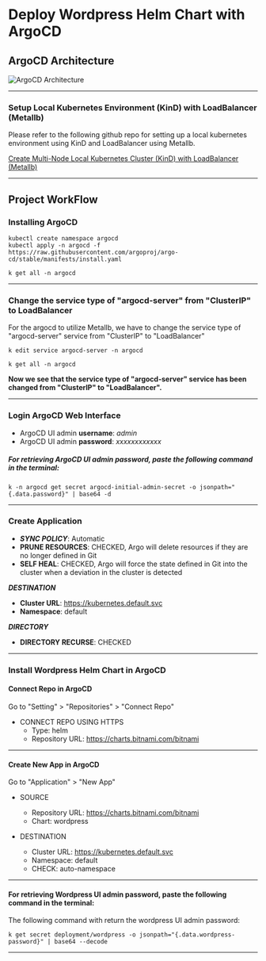 # Deploy Wordpress Helm Chart with ArgoCD

## ArgoCD Architecture

![ArgoCD Architecture](https://argo-cd.readthedocs.io/en/stable/assets/argocd_architecture.png)

---

### Setup Local Kubernetes Environment (KinD) with LoadBalancer (Metallb)

Please refer to the following github repo for setting up a local kubernetes environment using KinD and LoadBalancer using Metallb.

[Create Multi-Node Local Kubernetes Cluster (KinD) with LoadBalancer (Metallb)](https://github.com/NaumanMunir9/Create-Multi-Node-Local-Kubernetes-Cluster--KinD--with-LoadBalancer--Metallb-)

---

## Project WorkFlow

### Installing ArgoCD

```shell
kubectl create namespace argocd
kubectl apply -n argocd -f https://raw.githubusercontent.com/argoproj/argo-cd/stable/manifests/install.yaml
```

```shell
k get all -n argocd
```

---

### Change the service type of "argocd-server" from "ClusterIP" to LoadBalancer

For the argocd to utilize Metallb, we have to change the service type of "argocd-server" service from "ClusterIP" to "LoadBalancer"

```shell
k edit service argocd-server -n argocd
```

```shell
k get all -n argocd
```

**Now we see that the service type of "argocd-server" service has been changed from "ClusterIP" to "LoadBalancer".**

---

### Login ArgoCD Web Interface

- ArgoCD UI admin **username**: *admin*
- ArgoCD UI admin **password**: *xxxxxxxxxxxx*

##### For retrieving ArgoCD UI admin password, paste the following command in the terminal:

```shell
k -n argocd get secret argocd-initial-admin-secret -o jsonpath="{.data.password}" | base64 -d
```

---

### Create Application

- ***SYNC POLICY***: Automatic
- **PRUNE RESOURCES**: CHECKED, Argo will delete resources if they are no longer defined in Git
- **SELF HEAL**: CHECKED, Argo will force the state defined in Git into the cluster when a deviation in the cluster is detected

***DESTINATION***

- **Cluster URL**: https://kubernetes.default.svc
- **Namespace**: default

***DIRECTORY***

- **DIRECTORY RECURSE**: CHECKED

---

### Install Wordpress Helm Chart in ArgoCD

#### Connect Repo in ArgoCD

Go to "Setting" > "Repositories" > "Connect Repo"

- CONNECT REPO USING HTTPS
  - Type: helm
  - Repository URL: https://charts.bitnami.com/bitnami

---

#### Create New App in ArgoCD

Go to "Application" > "New App"

- SOURCE
  - Repository URL: https://charts.bitnami.com/bitnami
  - Chart: wordpress

- DESTINATION
  - Cluster URL: https://kubernetes.default.svc
  - Namespace: default
  - CHECK: auto-namespace

---

#### For retrieving Wordpress UI admin password, paste the following command in the terminal:

The following command with return the wordpress UI admin password:

```shell
k get secret deployment/wordpress -o jsonpath="{.data.wordpress-password}" | base64 --decode
```

---
